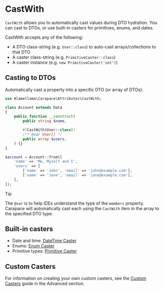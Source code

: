 <AttributeBadges scope="property" stage="hydration" />

# CastWith

`CastWith` allows you to automatically cast values during DTO hydration. You can cast to DTOs, or use built-in casters for primitives, enums, and dates.

CastWith accepts any of the following:
- A DTO class-string (e.g. `User::class`) to auto-cast arrays/collections to that DTO
- A caster class-string (e.g. `PrimitiveCaster::class`)
- A caster instance (e.g. `new PrimitiveCaster('int')`)

## Casting to DTOs

Automatically cast a property into a specific DTO (or array of DTOs):

```php
use Alamellama\Carapace\Attributes\CastWith;

class Account extends Data
{
    public function __construct(
        public string $name,

        #[CastWith(User::class)]
        /** @var User[] */
        public array $users,
    ) {}
}
```

```php
$account = Account::from([
    'name' => 'Me, Myself and I',
    'users' => [
        ['name' => 'John', 'email' => 'john@example.com'],
        ['name' => 'Jane', 'email' => 'jane@example.com'],
    ],
]);
```

> [!tip]
> The `@var` is to help IDEs understand the type of the `members` property. Carapace will automatically cast each using the `CastWith` item in the array to the specified DTO type.

## Built-in casters

- Date and time: [DateTime Caster](/attributes/cast-with/datetime)
- Enums: [Enum Caster](/attributes/cast-with/enum)
- Primitive types: [Primitive Caster](/attributes/cast-with/primitive)

## Custom Casters

For information on creating your own custom casters, see the [Custom Casters](/advanced/custom-casters) guide in the Advanced section.
